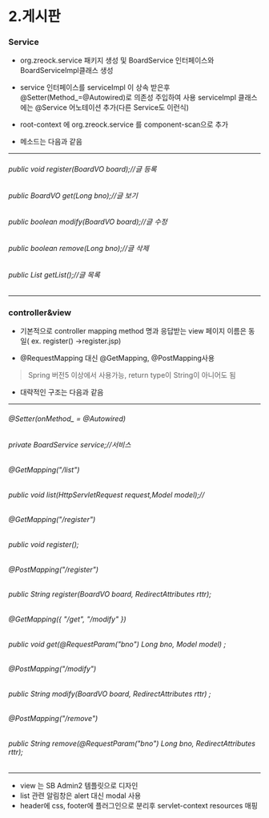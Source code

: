 # 2.게시판

### Service

- org.zreock.service 패키지 생성 및 BoardService 인터페이스와 BoardServiceImpl클래스 생성

- service 인터페이스를 serviceImpl 이 상속 받은후 @Setter(Method_=@Autowired)로 의존성 주입하여 사용
serviceImpl 클래스에는 @Service 어노테이션 추가(다른 Service도 이런식)

- root-context 에 org.zreock.service 를 component-scan으로 추가

- 메소드는 다음과 같음 

*************************************************
###### public void register(BoardVO board);//글 등록
	
###### public BoardVO get(Long bno);//글 보기
	
###### public boolean modify(BoardVO board);//글 수정
	
###### public boolean remove(Long bno);//글 삭제
	
###### public List<BoardVO> getList();//글 목록
*************************************************


### controller&view

- 기본적으로 controller mapping method 명과 응답받는 view 페이지 이름은 동일( ex. register() ->register.jsp)

- @RequestMapping 대신 @GetMapping, @PostMapping사용
>Spring 버전5 이상에서 사용가능, return type이 String이 아니어도 됨

- 대략적인 구조는 다음과 같음
*******************************************
###### @Setter(onMethod_ = @Autowired)
######  private BoardService service;//서비스
###### 	
###### 	@GetMapping("/list")
###### 	public void list(HttpServletRequest request,Model model);//
###### 
######  @GetMapping("/register")
###### 	public void register();
###### 
######  @PostMapping("/register")
###### 	public String register(BoardVO board, RedirectAttributes rttr);

######  @GetMapping({ "/get", "/modify" })
###### 	public void get(@RequestParam("bno") Long bno, Model model) ;
###### 
###### @PostMapping("/modify")
###### 	public String modify(BoardVO board, RedirectAttributes rttr) ;
###### 
######  @PostMapping("/remove")
###### 	public String remove(@RequestParam("bno") Long bno, RedirectAttributes rttr);
****************************************************************************************************

- view 는 SB Admin2 템플릿으로 디자인
- list 관련 알림창은 alert 대신 modal 사용
- header에 css, footer에 플러그인으로 분리후 servlet-context resources 매핑
